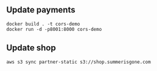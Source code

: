 ## Update payments

    docker build . -t cors-demo
    docker run -d -p8001:8000 cors-demo

## Update shop

    aws s3 sync partner-static s3://shop.summerisgone.com